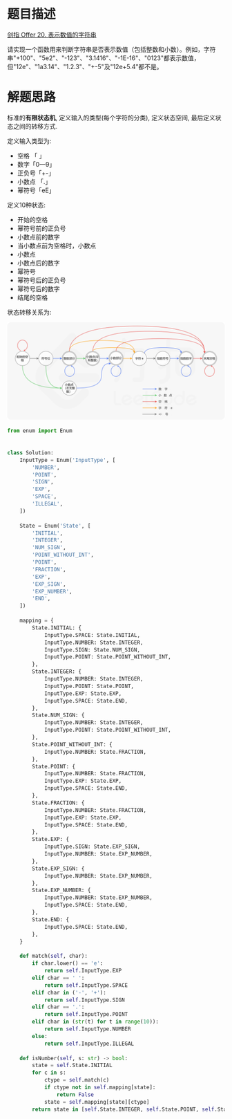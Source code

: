 # 题目描述

[剑指 Offer 20. 表示数值的字符串](https://leetcode-cn.com/problems/biao-shi-shu-zhi-de-zi-fu-chuan-lcof/)

请实现一个函数用来判断字符串是否表示数值（包括整数和小数）。例如，字符串"+100"、"5e2"、"-123"、"3.1416"、"-1E-16"、"0123"都表示数值，但"12e"、"1a3.14"、"1.2.3"、"+-5"及"12e+5.4"都不是。

# 解题思路

标准的**有限状态机**, 定义输入的类型(每个字符的分类), 定义状态空间, 最后定义状态之间的转移方式.

定义输入类型为:

- 空格 「 」
- 数字「0—9」
- 正负号「+-」
- 小数点 「.」
- 幂符号「eE」

定义10种状态:

- 开始的空格
- 幂符号前的正负号
- 小数点前的数字
- 当小数点前为空格时，小数点
- 小数点
- 小数点后的数字
- 幂符号
- 幂符号后的正负号
- 幂符号后的数字
- 结尾的空格

状态转移关系为:

![](/Algorithm/imgs/jianzhi_20_fig1.png)

```python
from enum import Enum


class Solution:
    InputType = Enum('InputType', [
        'NUMBER',
        'POINT',
        'SIGN',
        'EXP',
        'SPACE',
        'ILLEGAL',
    ])

    State = Enum('State', [
        'INITIAL',
        'INTEGER',
        'NUM_SIGN',
        'POINT_WITHOUT_INT',
        'POINT',
        'FRACTION',
        'EXP',
        'EXP_SIGN',
        'EXP_NUMBER',
        'END',
    ])

    mapping = {
        State.INITIAL: {
            InputType.SPACE: State.INITIAL,
            InputType.NUMBER: State.INTEGER,
            InputType.SIGN: State.NUM_SIGN,
            InputType.POINT: State.POINT_WITHOUT_INT,
        },
        State.INTEGER: {
            InputType.NUMBER: State.INTEGER,
            InputType.POINT: State.POINT,
            InputType.EXP: State.EXP,
            InputType.SPACE: State.END,
        },
        State.NUM_SIGN: {
            InputType.NUMBER: State.INTEGER,
            InputType.POINT: State.POINT_WITHOUT_INT,
        },
        State.POINT_WITHOUT_INT: {
            InputType.NUMBER: State.FRACTION,
        },
        State.POINT: {
            InputType.NUMBER: State.FRACTION,
            InputType.EXP: State.EXP,
            InputType.SPACE: State.END,
        },
        State.FRACTION: {
            InputType.NUMBER: State.FRACTION,
            InputType.EXP: State.EXP,
            InputType.SPACE: State.END,
        },
        State.EXP: {
            InputType.SIGN: State.EXP_SIGN,
            InputType.NUMBER: State.EXP_NUMBER,
        },
        State.EXP_SIGN: {
            InputType.NUMBER: State.EXP_NUMBER,
        },
        State.EXP_NUMBER: {
            InputType.NUMBER: State.EXP_NUMBER,
            InputType.SPACE: State.END,
        },
        State.END: {
            InputType.SPACE: State.END,
        },
    }

    def match(self, char):
        if char.lower() == 'e':
            return self.InputType.EXP
        elif char == ' ':
            return self.InputType.SPACE
        elif char in ('-', '+'):
            return self.InputType.SIGN
        elif char == '.':
            return self.InputType.POINT
        elif char in (str(t) for t in range(10)):
            return self.InputType.NUMBER
        else:
            return self.InputType.ILLEGAL

    def isNumber(self, s: str) -> bool:
        state = self.State.INITIAL
        for c in s:
            ctype = self.match(c)
            if ctype not in self.mapping[state]:
                return False
            state = self.mapping[state][ctype]
        return state in [self.State.INTEGER, self.State.POINT, self.State.FRACTION, self.State.EXP_NUMBER, self.State.END]

```
